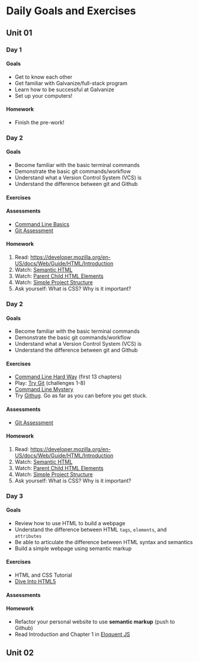 # Daily Goals and Exercises

## Unit 01

### Day 1

#### Goals

- Get to know each other
- Get familiar with Galvanize/full-stack program
- Learn how to be successful at Galvanize
- Set up your computers!

#### Homework

- Finish the pre-work!

### Day 2

#### Goals

- Become familiar with the basic terminal commands
- Demonstrate the basic git commands/workflow
- Understand what a Version Control System (VCS) is
- Understand the difference between git and Github

#### Exercises

#### Assessments

- [Command Line Basics](https://students.galvanize.com/assessments/7)
- [Git Assessment](https://github.com/gSchool/git_basics_quiz)

#### Homework

1. Read: https://developer.mozilla.org/en-US/docs/Web/Guide/HTML/Introduction
1. Watch: [Semantic HTML](https://www.youtube.com/watch?v=NrH5J6SSZyk)
1. Watch: [Parent Child HTML Elements](https://www.youtube.com/watch?v=Pf8xmAZYZC4&list=PLgGbWId6zgaWZkPFI4Sc9QXDmmOWa1v5F)
1. Watch: [Simple Project Structure](https://www.youtube.com/watch?v=g7js1fW4AZw&list=PLgGbWId6zgaWZkPFI4Sc9QXDmmOWa1v5F)
1. Ask yourself: What is CSS? Why is it important?

### Day 2

#### Goals

- Become familiar with the basic terminal commands
- Demonstrate the basic git commands/workflow
- Understand what a Version Control System (VCS) is
- Understand the difference between git and Github

#### Exercises

- [Command Line Hard Way](http://cli.learncodethehardway.org/book/) (first 13 chapters)
- Play: [Try Git](https://try.github.io/)  (challenges 1-8)
- [Command Line Mystery](https://github.com/veltman/clmystery)
- Try [Githug](https://github.com/gazler/githug). Go as far as you can before you get stuck.

#### Assessments

- [Git Assessment](https://github.com/gSchool/git_basics_quiz)

#### Homework

1. Read: https://developer.mozilla.org/en-US/docs/Web/Guide/HTML/Introduction
1. Watch: [Semantic HTML](https://www.youtube.com/watch?v=NrH5J6SSZyk)
1. Watch: [Parent Child HTML Elements](https://www.youtube.com/watch?v=Pf8xmAZYZC4&list=PLgGbWId6zgaWZkPFI4Sc9QXDmmOWa1v5F)
1. Watch: [Simple Project Structure](https://www.youtube.com/watch?v=g7js1fW4AZw&list=PLgGbWId6zgaWZkPFI4Sc9QXDmmOWa1v5F)
1. Ask yourself: What is CSS? Why is it important?

### Day 3

#### Goals

- Review how to use HTML to build a webpage
- Understand the difference between HTML `tags`, `elements`, and `attributes`
- Be able to articulate the difference between HTML syntax and semantics
- Build a simple webpage using semantic markup  

#### Exercises

- HTML and CSS Tutorial
- [Dive Into HTML5](http://diveintohtml5.info/semantics.html)

#### Assessments

#### Homework

- Refactor your personal website to use **semantic markup** (push to Github)
- Read Introduction and Chapter 1 in [Eloquent JS](http://eloquentjavascript.net/)

## Unit 02
